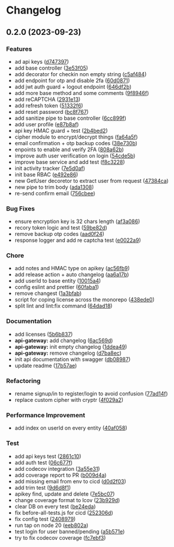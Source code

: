 # Changelog

## 0.2.0 (2023-09-23)

### Features

- ad api keys ([d747397](https://github.com/fasenderos/bitify/commit/d74739716e1c411115e3743548d75085893eadab))
- add base controller ([3e53f05](https://github.com/fasenderos/bitify/commit/3e53f05c90ee97f9eb9af8bacd91122d191a5dd1))
- add decorator for checkin non empty string ([c5af484](https://github.com/fasenderos/bitify/commit/c5af4849317ee7923e7afcb8bb234196d07a557f))
- add endpoint for otp and disable 2fa ([60d0871](https://github.com/fasenderos/bitify/commit/60d0871403c87f05e3e7cf1c75dd942c63833232))
- add jwt auth guard + logout endpoint ([646df2b](https://github.com/fasenderos/bitify/commit/646df2b6d1084607ca514e03b66b5fd596fe9a39))
- add more base method and some comments ([9f8946f](https://github.com/fasenderos/bitify/commit/9f8946fbcb7569cb5b1cf452f44a1ae37bac9845))
- add reCAPTCHA ([2931e13](https://github.com/fasenderos/bitify/commit/2931e13866ba2b561578666132e210ac8b7888c4))
- add refresh token ([51332f6](https://github.com/fasenderos/bitify/commit/51332f69f8f54749a4f943794bf0aa7c8b798c6a))
- add reset password ([bc8f767](https://github.com/fasenderos/bitify/commit/bc8f767eed48ea7c49cbe56ea3f47531f88f4a18))
- add sanitize pipe to base controller ([6cc899f](https://github.com/fasenderos/bitify/commit/6cc899f0882f939f978ba3439cd74072b33ab738))
- add user profile ([e87b8af](https://github.com/fasenderos/bitify/commit/e87b8afaea5ce2b77d63fab029178bffdb966778))
- api key HMAC guard + test ([2b4bed2](https://github.com/fasenderos/bitify/commit/2b4bed20b0c85fa07aab14b7825dfbaf9cdb6671))
- cipher module to encrypt/decrypt things ([fa64a5f](https://github.com/fasenderos/bitify/commit/fa64a5f1b36943fdfc4686564312473e5ad1d1d5))
- email confirmation + otp backup codes ([38e730b](https://github.com/fasenderos/bitify/commit/38e730b9a09b57788548e669b9ceb38cb2d3adcf))
- enpoints to enable and verify 2FA ([808a62b](https://github.com/fasenderos/bitify/commit/808a62b3e1151f73dd8c7d7a3abdd4f4412dc86c))
- improve auth user verification on login ([54cde5b](https://github.com/fasenderos/bitify/commit/54cde5b7cea1c1d1379fea71a81de2114db55a8f))
- improve base service and add test ([f8c3228](https://github.com/fasenderos/bitify/commit/f8c3228c563630c44064705b21292838b731645f))
- init activity tracker ([7e5d0af](https://github.com/fasenderos/bitify/commit/7e5d0af606de08d30df02f5bab7665f199197b10))
- init base RBAC ([e492e86](https://github.com/fasenderos/bitify/commit/e492e869f3eca1d36aef26bae91c6d8aa0fb5e6f))
- new GetUser decoretor to extract user from request ([47384ca](https://github.com/fasenderos/bitify/commit/47384cae82a054ea8d6290882d8e2546dd9343da))
- new pipe to trim body ([ada1308](https://github.com/fasenderos/bitify/commit/ada13084137e0d2bf74c20eac3d77853b9699a4b))
- re-send confirm email ([756cbee](https://github.com/fasenderos/bitify/commit/756cbee0053557069c008ef2f26704d51a68557b))

### Bug Fixes

- ensure encryption key is 32 chars length ([af3a086](https://github.com/fasenderos/bitify/commit/af3a0864435411763d7203b2f87d7b711e5c8f93))
- recory token logic and test ([59be82d](https://github.com/fasenderos/bitify/commit/59be82d4da68abe9fca04b6be6172f5853c09e97))
- remove backup otp codes ([aad0f24](https://github.com/fasenderos/bitify/commit/aad0f246597a4273f587173ac6e9b744be257647))
- response logger and add re captcha test ([e0022a9](https://github.com/fasenderos/bitify/commit/e0022a9c4f17693c6218a844e20927a8e4d89b7b))

### Chore

- add notes and HMAC type on apikey ([ac56fb9](https://github.com/fasenderos/bitify/commit/ac56fb9619d7c664060c60fba356eee1e4e8157c))
- add release action + auto changelog ([aa6a17b](https://github.com/fasenderos/bitify/commit/aa6a17b98a66173f917f972651d024d68decf87c))
- add userId to base entity ([10015a4](https://github.com/fasenderos/bitify/commit/10015a4a4839d6b0e575d4b6f2a8c1a14522d34e))
- config eslint and prettier ([60faba1](https://github.com/fasenderos/bitify/commit/60faba1164948f3c73f31a814e58a77d4bd4c826))
- remove changest ([1a3bfab](https://github.com/fasenderos/bitify/commit/1a3bfab2eaedabb3a2ecbebde5aaeb31c4c45767))
- script for coping license across the monorepo ([438ede0](https://github.com/fasenderos/bitify/commit/438ede09d132685f5a411e0a81dba6e5386a37a3))
- split lint and lint:fix command ([64dad18](https://github.com/fasenderos/bitify/commit/64dad18216ed59c65290aef0193f4d1d10407869))

### Documentation

- add licenses ([5b6b837](https://github.com/fasenderos/bitify/commit/5b6b837cec3df6bea6558c830753a6df0836411d))
- **api-gateway:** add changelog ([6ac569d](https://github.com/fasenderos/bitify/commit/6ac569dbb6e15f1deb5b5617416a32d4e44f21ed))
- **api-gateway:** init empty changelog ([1ddea49](https://github.com/fasenderos/bitify/commit/1ddea49ebb2096de5517c65978082d8bb8e25380))
- **api-gateway:** remove changelog ([d7ba8ec](https://github.com/fasenderos/bitify/commit/d7ba8ec64cb8b4883b774956a98711696d57e3e0))
- init api documentation with swagger ([db08987](https://github.com/fasenderos/bitify/commit/db08987dce3f874bd7a90f06c2f2ddca5ec30598))
- update readme ([17b57ae](https://github.com/fasenderos/bitify/commit/17b57ae7a9876423f290fb14920eb2a631fc3a80))

### Refactoring

- rename signup/in to register/login to avoid confusion ([77ad14f](https://github.com/fasenderos/bitify/commit/77ad14ff7ee67deac4bc6701139c80fde298bbaa))
- replace custom cipher with cryptr ([4f029a2](https://github.com/fasenderos/bitify/commit/4f029a24b48139623765d7de37800523a8d07004))

### Performance Improvement

- add index on userId on every entity ([40af058](https://github.com/fasenderos/bitify/commit/40af058db549f633bd3efb46aa31c185235b7dd5))

### Test

- add api keys test ([2861c10](https://github.com/fasenderos/bitify/commit/2861c1048ac054e45581956f10de70c8e0980b56))
- add auth test ([06c677f](https://github.com/fasenderos/bitify/commit/06c677f0df32424f22683f74c2028517ec119cf5))
- add codecov integration ([3a55e31](https://github.com/fasenderos/bitify/commit/3a55e316b126a1038957a9167fa39efceb5c9ec9))
- add coverage report to PR ([b009d4a](https://github.com/fasenderos/bitify/commit/b009d4a615aac70f209e03442165300bd8fdbdcf))
- add missing email from env to cicd ([d0d2f03](https://github.com/fasenderos/bitify/commit/d0d2f032fda8fbed3086c6c362d4306d76b13013))
- add trim test ([9d6d8f1](https://github.com/fasenderos/bitify/commit/9d6d8f11752001cfbfda0d53bf1cf3785084fa8f))
- apikey find, update and delete ([7e5bc07](https://github.com/fasenderos/bitify/commit/7e5bc07e7e14433ab8735382dfcd4c291fa6d5b6))
- change coverage format to lcov ([23b929d](https://github.com/fasenderos/bitify/commit/23b929d77982be8981999cc9e0e689428e9b6b2b))
- clear DB on every test ([be24eda](https://github.com/fasenderos/bitify/commit/be24eda4bbe74f2271fdc99c9f10aa1b28999b0b))
- fix before-all-tests.js for cicd ([252306d](https://github.com/fasenderos/bitify/commit/252306d47ecbb2f0ecf38c4e00e9e44ba9bb6ce7))
- fix config test ([2408979](https://github.com/fasenderos/bitify/commit/240897939fa25a7601c032eade238809470a76be))
- run tap on node 20 ([eeb802a](https://github.com/fasenderos/bitify/commit/eeb802aa3f11e105e4a25597efe646f49073f31e))
- test login for user banned/pending ([a5b571e](https://github.com/fasenderos/bitify/commit/a5b571e41c2251ebe750637579a978bfc02ea056))
- try to fix codecov coverage ([fc7ebf3](https://github.com/fasenderos/bitify/commit/fc7ebf3bf1a4462ee9e1a25001d62ebb3c39cf12))
